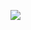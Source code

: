 ![](https://www.plantuml.com/plantuml/proxy?cache=no&src=https://raw.githubusercontent.com/oleksandrblazhko/ai-214-lukachinskij/Laboratory-Work-7/2-SoftwareDesign/2.7-PlantUML/UML-Activity.puml)
